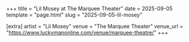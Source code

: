 +++
title = "Lil Mosey at The Marquee Theater"
date = 2025-09-05
template = "page.html"
slug = "2025-09-05-lil-mosey"

[extra]
artist = "Lil Mosey"
venue = "The Marquee Theater"
venue_url = "https://www.luckymanonline.com/venue/marquee-theatre/"
+++
